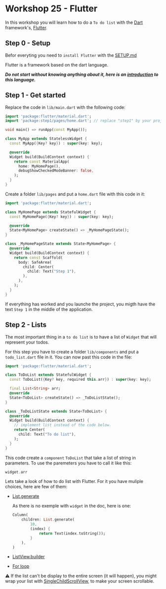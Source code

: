 # Workshop 25 - Flutter

In this workshop you will learn how to do a `To do list` with the [Dart](https://dart.dev/) framework's, [Flutter](https://flutter.dev/).

## Step 0 - Setup

Befor everyting you need to `install Flutter` with the [SETUP.md](./SETUP.md)

Flutter is a framework based on the dart language.

***Do not start without knowing anything about it, here is an [introduction](https://dart.dev/samples) to this language.***

## Step 1 - Get started

Replace the code in `lib/main.dart` with the following code:
```dart
import 'package:flutter/material.dart';
import 'package:step1/pages/home.dart'; // replace "step1" by your project name.

void main() => runApp(const MyApp());

class MyApp extends StatelessWidget {
  const MyApp({Key? key}) : super(key: key);

  @override
  Widget build(BuildContext context) {
    return const MaterialApp(
      home: MyHomePage(),
      debugShowCheckedModeBanner: false,
    );
  }
}
```

Create a folder `lib/pages` and put a `home.dart` file with this code in it:
```dart
import 'package:flutter/material.dart';

class MyHomePage extends StatefulWidget {
  const MyHomePage({Key? key}) : super(key: key);

  @override
  State<MyHomePage> createState() => _MyHomePageState();
}

class _MyHomePageState extends State<MyHomePage> {
  @override
  Widget build(BuildContext context) {
    return const Scaffold(
      body: SafeArea(
        child: Center(
          child: Text("Step 1"),
        ),
      ),
    );
  }
}
```

If everything has worked and you launche the project, you migth have the text `Step 1` in the middle of the application.

## Step 2 - Lists

The most important thing in a `to do list` is to have a list of `Widget` that will represent your todos.

For this step you have to create a folder `lib/components` and put a `todo_list.dart` file in it. You can now past this code in the file:

```dart
import 'package:flutter/material.dart';

class ToDoList extends StatefulWidget {
  const ToDoList({Key? key, required this.arr}) : super(key: key);

  final List<String> arr;
  @override
  State<ToDoList> createState() => _ToDoListState();
}

class _ToDoListState extends State<ToDoList> {
  @override
  Widget build(BuildContext context) {
    // implement list instead of the code below.
    return Center(
      child: Text("To do list"), 
    );
  }
}
```

This code create a `component` `ToDoList` that take a list of string in parameters. To use the paremeters you have to call it like this:

```dart
widget.arr
```

Lets take a look of how to do list with Flutter. For it you have muliple choices, here are few of them:

- [List.generate](https://api.flutter.dev/flutter/dart-core/List/List.generate.html)


    As there is no exemple with `widget` in the doc, here is one: 
    
    ```dart
    Column(
        children: List.generate(
            10,
            (index) {
                return Text(index.toString());
            }
        ),
    )
    ```
- [ListView.builder](https://docs.flutter.dev/cookbook/lists/long-lists)

- [For loop](https://stackoverflow.com/questions/56947046/flutter-for-loop-to-generate-list-of-widgets)

:warning: If the list can't be display to the entire screen (it will happen), you might wrap your list with [SingleChildScrollView](https://api.flutter.dev/flutter/widgets/SingleChildScrollView-class.html), to make your screen scrollable.
